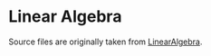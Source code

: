 # Linear Algebra
Source files are originally taken from [LinearAlgebra](https://github.com/coralkashri/LinearAlgebraCourse.git).